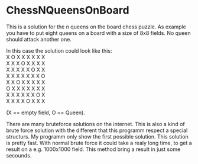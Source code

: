 # ChessNQueensOnBoard

This is a solution for the n queens on the board chess puzzle.
As example you have to put eight queens on a board with a size of 8x8 fields. 
No queen should attack another one.

In this case the solution could look like this:<br>
X O X X X X X X <br>
X X X O X X X X <br>
X X X X X O X X <br>
X X X X X X X O <br>
X X O X X X X X <br>
O X X X X X X X <br>
X X X X X X O X <br>
X X X X O X X X 

(X == empty field, O == Queen).

There are many bruteforce solutions on the internet. This is also a kind of brute force solution with the different that this programm respect a special structurs. My programm only show the first possible solution. This solution is pretty fast. With normal brute force it could take a realy long time, to get a result on a e.g. 1000x1000 field. This method bring a result in just some secounds. 


